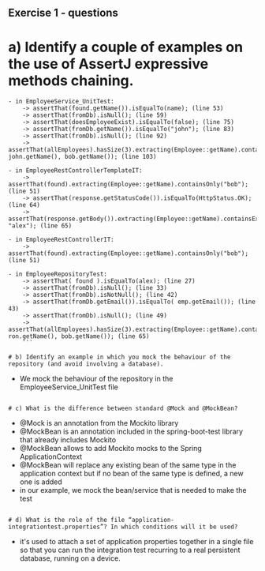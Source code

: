 ## Exercise 1 - questions

# a) Identify a couple of examples on the use of AssertJ expressive methods chaining.

```
- in EmployeeService_UnitTest:
	-> assertThat(found.getName()).isEqualTo(name); (line 53)
	-> assertThat(fromDb).isNull(); (line 59)
	-> assertThat(doesEmployeeExist).isEqualTo(false); (line 75)
	-> assertThat(fromDb.getName()).isEqualTo("john"); (line 83)
	-> assertThat(fromDb).isNull(); (line 92)
	-> assertThat(allEmployees).hasSize(3).extracting(Employee::getName).contains(alex.getName(), john.getName(), bob.getName()); (line 103)

- in EmployeeRestControllerTemplateIT:
	-> assertThat(found).extracting(Employee::getName).containsOnly("bob"); (line 51)
	-> assertThat(response.getStatusCode()).isEqualTo(HttpStatus.OK); (line 64)
	-> assertThat(response.getBody()).extracting(Employee::getName).containsExactly("bob", "alex"); (line 65)
	
- in EmployeeRestControllerIT:
	-> assertThat(found).extracting(Employee::getName).containsOnly("bob"); (line 51)

- in EmployeeRepositoryTest:
	-> assertThat( found ).isEqualTo(alex); (line 27)
	-> assertThat(fromDb).isNull(); (line 33)
	-> assertThat(fromDb).isNotNull(); (line 42)
	-> assertThat(fromDb.getEmail()).isEqualTo( emp.getEmail()); (line 43)
	-> assertThat(fromDb).isNull(); (line 49)
	-> assertThat(allEmployees).hasSize(3).extracting(Employee::getName).containsOnly(alex.getName(), ron.getName(), bob.getName()); (line 65)
	```

# b) Identify an example in which you mock the behaviour of the repository (and avoid involving a database). 

```
- We mock the behaviour of the repository in the EmployeeService_UnitTest file
```

# c) What is the difference between standard @Mock and @MockBean?

```
- @Mock is an annotation from the Mockito library
- @MockBean is an annotation included in the spring-boot-test library that already includes Mockito
- @MockBean allows to add Mockito mocks to the Spring ApplicationContext
- @MockBean will replace any existing bean of the same type in the application context but if no bean of the same type is defined, a new one is added
- in our example, we mock the bean/service that is needed to make the test
```

# d) What is the role of the file “application-integrationtest.properties”? In which conditions will it be used?

```
- it's used to attach a set of application properties together in a single file so that you can run the integration test recurring to a real persistent database, running on a device.
```






